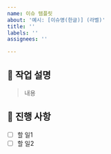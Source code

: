 ```yaml
---
name: 이슈 템플릿
about: '예시: [이슈명(한글)] (라벨)'
title: ''
labels: ''
assignees: ''

---
```


## 📕 작업 설명
> 내용

## 📖 진행 사항
- [ ] 할 일1
- [ ] 할 일2
